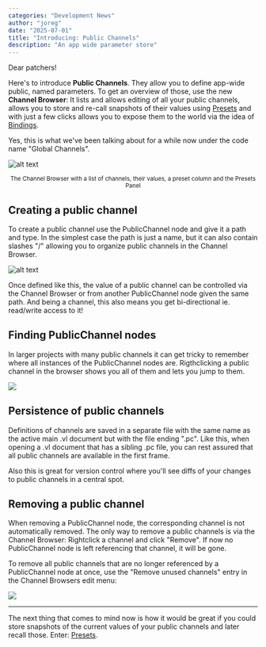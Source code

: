 ```yaml
---
categories: "Development News"
author: "joreg"
date: "2025-07-01"
title: "Introducing: Public Channels"
description: "An app wide parameter store"
---
```


Dear patchers!

Here's to introduce **Public Channels**. They allow you to define app-wide public, named parameters. To get an overview of those, use the new **Channel Browser**: It lists and allows editing of all your public channels, allows you to store and re-call snapshots of their values using [Presets](../Introducing-Presets/index.md) and with just a few clicks allows you to expose them to the world via the idea of [Bindings](../Introducing-Bindings/index.md).  

Yes, this is what we've been talking about for a while now under the code name "Global Channels".

![alt text](channel-browser.png)
<center><small>The Channel Browser with a list of channels, their values, a preset column and the Presets Panel</small></center>

## Creating a public channel

To create a public channel use the PublicChannel node and give it a path and type. In the simplest case the path is just a name, but it can also contain slashes "/" allowing you to organize public channels in the Channel Browser.

![alt text](publicchannel.png)

Once defined like this, the value of a public channel can be controlled via the Channel Browser or from another PublicChannel node given the same path. And being a channel, this also means you get bi-directional ie. read/write access to it!

## Finding PublicChannel nodes
In larger projects with many public channels it can get tricky to remember where all instances of the PublicChannel nodes are. Rigthclicking a public channel in the browser shows you all of them and lets you jump to them.

![](finding-nodes.png)

## Persistence of public channels

Definitions of channels are saved in a separate file with the same name as the active main .vl document but with the file ending ".pc". Like this, when opening a .vl document that has a sibling .pc file, you can rest assured that all public channels are available in the first frame.

Also this is great for version control where you'll see diffs of your changes to public channels in a central spot.

## Removing a public channel

When removing a PublicChannel node, the corresponding channel is not automatically removed. The only way to remove a public channels is via the Channel Browser: Rightclick a channel and click "Remove". If now no PublicChannel node is left referencing that channel, it will be gone.

To remove all public channels that are no longer referenced by a PublicChannel node at once, use the "Remove unused channels" entry in the Channel Browsers edit menu:

![](edit-menu.png)

---

The next thing that comes to mind now is how it would be great if you could store snapshots of the current values of your public channels and later recall those. Enter: [Presets](../Introducing-Presets/index.md). 